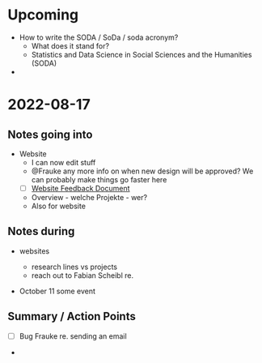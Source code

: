 # Upcoming

- How to write the SODA / SoDa / soda acronym?
	- What does it stand for?
	- Statistics and Data Science in Social Sciences and the Humanities (SODA)
- 

# 2022-08-17

## Notes going into

- Website
	- I can now edit stuff
	- @Frauke any more info on when new design will be approved? We can probably make things go faster here
	- [ ] [Website Feedback Document](https://docs.google.com/document/d/1eR_BiwQ4HZMXh29k9KYPE39GQT7KcsYSvMqNUHQGJEo/edit#)
	- Overview - welche Projekte - wer?
	- Also for website

## Notes during
- websites
	- research lines vs projects
	- reach out to Fabian Scheibl re. 

- October 11 some event

## Summary / Action Points
- [ ] Bug Frauke re. sending an email
- 


